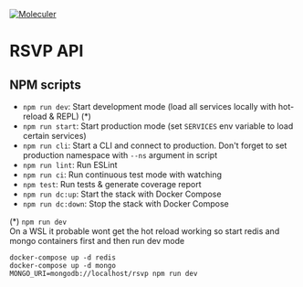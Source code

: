 [![Moleculer](https://badgen.net/badge/Powered%20by/Moleculer/0e83cd)](https://moleculer.services)

# RSVP API

## NPM scripts

- `npm run dev`: Start development mode (load all services locally with hot-reload & REPL) (*)
- `npm run start`: Start production mode (set `SERVICES` env variable to load certain services)
- `npm run cli`: Start a CLI and connect to production. Don't forget to set production namespace with `--ns` argument in script
- `npm run lint`: Run ESLint
- `npm run ci`: Run continuous test mode with watching
- `npm test`: Run tests & generate coverage report
- `npm run dc:up`: Start the stack with Docker Compose
- `npm run dc:down`: Stop the stack with Docker Compose

(*) `npm run dev`  
On a WSL it probable wont get the hot reload working so start redis and mongo containers first and then run dev mode

```
docker-compose up -d redis
docker-compose up -d mongo
MONGO_URI=mongodb://localhost/rsvp npm run dev
```